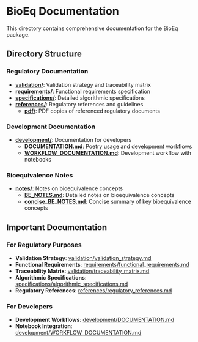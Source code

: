 # BioEq Documentation

This directory contains comprehensive documentation for the BioEq package.

## Directory Structure

### Regulatory Documentation
- **[validation/](./validation/)**: Validation strategy and traceability matrix
- **[requirements/](./requirements/)**: Functional requirements specification
- **[specifications/](./specifications/)**: Detailed algorithmic specifications
- **[references/](./references/)**: Regulatory references and guidelines
  - **[pdf/](./references/pdf/)**: PDF copies of referenced regulatory documents

### Development Documentation
- **[development/](./development/)**: Documentation for developers
  - **[DOCUMENTATION.md](./development/DOCUMENTATION.md)**: Poetry usage and development workflows
  - **[WORKFLOW_DOCUMENTATION.md](./development/WORKFLOW_DOCUMENTATION.md)**: Development workflow with notebooks

### Bioequivalence Notes
- **[notes/](./notes/)**: Notes on bioequivalence concepts
  - **[BE_NOTES.md](./notes/BE_NOTES.md)**: Detailed notes on bioequivalence concepts
  - **[concise_BE_NOTES.md](./notes/concise_BE_NOTES.md)**: Concise summary of key bioequivalence concepts

## Important Documentation

### For Regulatory Purposes
- **Validation Strategy**: [validation/validation_strategy.md](./validation/validation_strategy.md)
- **Functional Requirements**: [requirements/functional_requirements.md](./requirements/functional_requirements.md)
- **Traceability Matrix**: [validation/traceability_matrix.md](./validation/traceability_matrix.md)
- **Algorithmic Specifications**: [specifications/algorithmic_specifications.md](./specifications/algorithmic_specifications.md)
- **Regulatory References**: [references/regulatory_references.md](./references/regulatory_references.md)

### For Developers
- **Development Workflows**: [development/DOCUMENTATION.md](./development/DOCUMENTATION.md)
- **Notebook Integration**: [development/WORKFLOW_DOCUMENTATION.md](./development/WORKFLOW_DOCUMENTATION.md) 